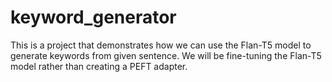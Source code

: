 # keyword_generator

This is a project that demonstrates how we can use the Flan-T5 model to generate keywords from given sentence.
We will be fine-tuning the Flan-T5 model rather than creating a PEFT adapter.